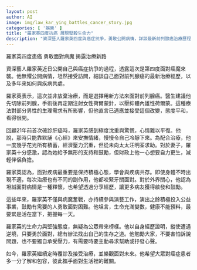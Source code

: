 ```yaml
---
layout: post
author: AI
image: img/law_kar_ying_battles_cancer_story.jpg
categories: [ '娛樂' ]
title: "羅家英四度抗癌 展現堅毅生命力"
description: "資深藝人羅家英四度與癌症抗爭，勇敢公開病情，詳談最新前列腺癌治療歷程以及多年來的心路歷程。他坦然面對手術與療程副作用，強調積極心態和與疾病共存的重要，並感謝伴侶汪明荃帶來的支持。羅家英以親身經歷勉勵大眾勇於尋求協助，共勉活在當下，把握人生每一天，展現堅韌與希望。"
---
```

羅家英四度患癌  勇敢面對病魔  揭露治療新路

資深藝人羅家英近日公開自己與癌症抗爭的過程，透露這次是第四度面對癌魔來襲。他無懼公開病情，坦然接受訪問，細談自己面對前列腺癌的最新治療經歷，以及多年來如何與疾病共處。

羅家英表示，這次並非放棄治療，而是選擇用新方法來面對前列腺癌。醫生建議他先切除前列腺，手術後再定期注射女性荷爾蒙針，以壓抑體內雄性荷爾蒙。這種療法對部分男性的生理需求有所影響，但他直言已適應並接受這個改變，態度平和，看得很開。

回顧21年前首次確診肝癌時，羅家英感到極度沈重與驚慌，心情難以平復。他說，那時只能靠默誦《心經》來安撫情緒，慢慢令自己冷靜下來。為配合治療，他一度幾乎花光所有積蓄，經濟壓力沉重，但從未向太太汪明荃求助。對於妻子，羅家英十分感激，認為她給予無形的支持和鼓勵，但財政上他一心想要自力更生，減輕伴侶負擔。

羅家英認為，面對疾病最重要是保持積極心態，學會與疾病共存。即使身體不時出現不適，每次治療也有不同的副作用，他都咬緊牙關面對。對於外界關心，他認為坦誠面對病情是一種釋懷，也希望透過分享經歷，讓更多病友獲得啟發和鼓勵。

這些年來，羅家英不僅與病魔奮戰，亦持續參與演藝工作，演出之餘積極投入公益事業，鼓勵有需要的人勇敢面對困難。他坦言，生命充滿變數，健康不能預料，最要緊是活在當下，把握每一天。

羅家英的生命力與堅強態度，無疑為公眾帶來榜樣。他以自身經歷證明，縱使遭遇逆境，只要勇於面對，總有辦法找出自己的生存之道。他勉勵大家，不要害怕訴說問題，也不要獨自承受壓力，有需要時要主動尋求幫助或抒發心聲。

如今，羅家英繼續定時覆診及接受治療，並樂觀面對未來。他希望大眾對癌症患者多一分了解和包容，彼此攜手面對生活裡的難關。